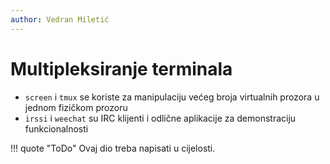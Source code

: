 ```yaml
---
author: Vedran Miletić
---
```


# Multipleksiranje terminala

- `screen` i `tmux` se koriste za manipulaciju većeg broja virtualnih prozora u jednom fizičkom prozoru
- `irssi` i `weechat` su IRC klijenti i odlične aplikacije za demonstraciju funkcionalnosti

!!! quote "ToDo"
    Ovaj dio treba napisati u cijelosti.
